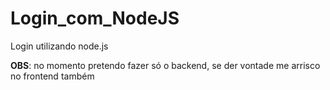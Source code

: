 # Login_com_NodeJS
Login utilizando node.js 


**OBS**: no momento pretendo fazer só o backend, se der vontade me arrisco no frontend também 
